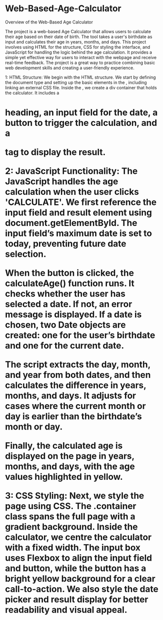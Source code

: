 # Web-Based-Age-Calculator

Overview of the Web-Based Age Calculator

The project is a web-based Age Calculator that allows users to calculate their age based on their date of birth. The tool takes a user's birthdate as input and calculates their age in years, months, and days. This project involves using HTML for the structure, CSS for styling the interface, and JavaScript for handling the logic behind the age calculation. It provides a simple yet effective way for users to interact with the webpage and receive real-time feedback. The project is a great way to practice combining basic web development skills and creating a user-friendly experience.



1: HTML Structure: We begin with the HTML structure. We start by defining the document type and setting up the basic elements in the <head>, including linking an external CSS file. Inside the <body>, we create a div container that holds the calculator. It includes a <h1> heading, an input field for the date, a button to trigger the calculation, and a <p> tag to display the result.



2: JavaScript Functionality: The JavaScript handles the age calculation when the user clicks 'CALCULATE'. We first reference the input field and result element using document.getElementById. The input field’s maximum date is set to today, preventing future date selection.

When the button is clicked, the calculateAge() function runs. It checks whether the user has selected a date. If not, an error message is displayed. If a date is chosen, two Date objects are created: one for the user’s birthdate and one for the current date.

The script extracts the day, month, and year from both dates, and then calculates the difference in years, months, and days. It adjusts for cases where the current month or day is earlier than the birthdate’s month or day.

Finally, the calculated age is displayed on the page in years, months, and days, with the age values highlighted in yellow.



3: CSS Styling: Next, we style the page using CSS. The .container class spans the full page with a gradient background. Inside the calculator, we centre the calculator with a fixed width. The input box uses Flexbox to align the input field and button, while the button has a bright yellow background for a clear call-to-action. We also style the date picker and result display for better readability and visual appeal.
